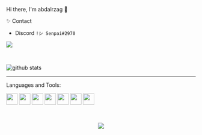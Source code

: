 Hi there, I'm abdalrzag 👋


✨ Contact <br>
- Discord  `!シ Senpai#2970`

![](https://komarev.com/ghpvc/?username=Senpai-10)

<br>


![github stats](https://github-readme-stats.vercel.app/api?username=Senpai-10&count_private=true&show_icons=true&theme=dracula&hide=stars)

---


Languages and Tools:<br>


<p float="left">
  <img src="https://cdn.worldvectorlogo.com/logos/javascript.svg"                      width="30" height="30" />
  <img src="https://www.vectorlogo.zone/logos/typescriptlang/typescriptlang-icon.svg"  width="30" height="30" />
  <img src="https://cdn.worldvectorlogo.com/logos/python-5.svg"                        width="30" height="30" />
  <img src="https://cdn.worldvectorlogo.com/logos/nodejs-icon.svg"                     width="30" height="30" />
  <img src="https://cdn.worldvectorlogo.com/logos/react-2.svg"                         width="30" height="30" />
  <img src="https://cdn.worldvectorlogo.com/logos/c.svg"                               width="30" height="30" />
  <img src="https://cdn.worldvectorlogo.com/logos/git-icon.svg"                        width="30" height="30" />
</p>

<br>

<p align="center">
  <img src="https://pa1.narvii.com/6554/0eeaabb4792192661fee2fa5ba4399a4427f8724_hq.gif"></img>
</p>
